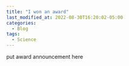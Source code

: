 ```yaml
---
title: "I won an award"
last_modified_at: 2022-08-30T16:20:02-05:00
categories:
  - Blog
tags:
  - Science
---
```




put award announcement here

